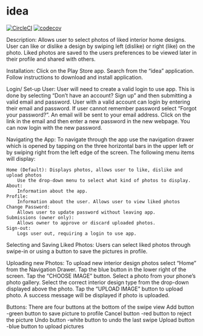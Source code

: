 # idea
[![CircleCI](https://circleci.com/gh/kyleo83/idea.svg?style=svg)](https://circleci.com/gh/kyleo83/idea)
[![codecov](https://codecov.io/gh/kyleo83/idea/branch/master/graph/badge.svg)](https://codecov.io/gh/kyleo83/idea)



Description:
	Allows user to select photos of liked interior home designs. User can like or dislike a design by swiping left (dislike) or right (like) on the photo. Liked photos are saved to the users preferences to be viewed later in their profile and shared with others.

Installation:
	Click on the Play Store app. Search from the “idea” application. Follow instructions to download and install application.

Login/ Set-up User:
	User will need to create a valid login to use app. This is done by selecting “Don’t have an account? Sign up” and then submitting a valid email and password.
	User with a valid account can login by entering their email and password.
	If user cannot remember password select “Forgot your password?”. An email will be sent to your email address. Click on the link in the email and then enter a new password in the new webpage. You can now login with the new password.

Navigating the App:
	To navigate through the app use the navigation drawer which is opened by tapping on the three horizontal bars in the upper left or by swiping right from the left edge of the screen. The following menu items will display:
	
	Home (Default): Displays photos, allows user to like, dislike and upload photos
		Use the drop-down menu to select what kind of photos to display.
	About: 
		Information about the app.
	Profile: 
		Information about the user. Allows user to view liked photos
	Change Password:
		Allows user to update password without leaving app.
	Submissions (owner only): 
		Allows owner to approve or discard uploaded photos.
	Sign-out: 
		Logs user out, requiring a login to use app.

Selecting and Saving Liked Photos:
   Users can select liked photos through swipe-in or using a button to save the pictures in
    profile.

Uploading new Photos:
	To upload new interior design photos select “Home” from the Navigation Drawer.  Tap the blue button in the lower right of the screen. Tap the “CHOOSE IMAGE” button. Select a photo from your phone’s photo gallery. Select the correct interior design type from the drop-down displayed above the photo. Tap the “UPLOAD IMAGE” button to upload photo. A success message will be displayed if photo is uploaded.

Buttons: 
	There are four buttons at the bottom of the swipe view
   	Add button     -green button to save picture to profile
 	   Cancel button  -red button to reject the picture 
 		Undo button    -white button to undo the last swipe
  		Upload button  -blue button to upload pictures 
